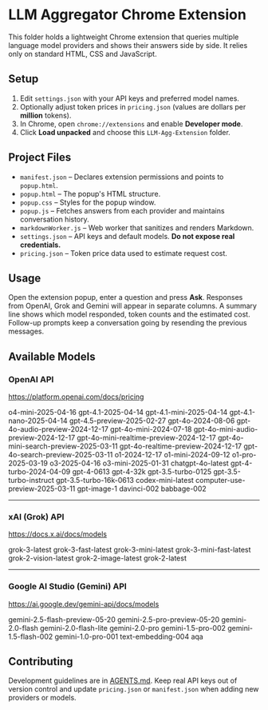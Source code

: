 # LLM Aggregator Chrome Extension

This folder holds a lightweight Chrome extension that queries multiple language model providers and shows their answers side by side. It relies only on standard HTML, CSS and JavaScript.

## Setup
1. Edit `settings.json` with your API keys and preferred model names.
2. Optionally adjust token prices in `pricing.json` (values are dollars per **million** tokens).
3. In Chrome, open `chrome://extensions` and enable **Developer mode**.
4. Click **Load unpacked** and choose this `LLM-Agg-Extension` folder.

## Project Files
- `manifest.json` – Declares extension permissions and points to `popup.html`.
- `popup.html` – The popup's HTML structure.
- `popup.css` – Styles for the popup window.
- `popup.js` – Fetches answers from each provider and maintains conversation history.
- `markdownWorker.js` – Web worker that sanitizes and renders Markdown.
- `settings.json` – API keys and default models. **Do not expose real credentials.**
- `pricing.json` – Token price data used to estimate request cost.

## Usage
Open the extension popup, enter a question and press **Ask**. Responses from OpenAI, Grok and Gemini will appear in separate columns. A summary line shows which model responded, token counts and the estimated cost. Follow-up prompts keep a conversation going by resending the previous messages.

## Available Models

### OpenAI API
https://platform.openai.com/docs/pricing

o4-mini-2025-04-16
gpt-4.1-2025-04-14
gpt-4.1-mini-2025-04-14
gpt-4.1-nano-2025-04-14
gpt-4.5-preview-2025-02-27
gpt-4o-2024-08-06
gpt-4o-audio-preview-2024-12-17
gpt-4o-mini-2024-07-18
gpt-4o-mini-audio-preview-2024-12-17
gpt-4o-mini-realtime-preview-2024-12-17
gpt-4o-mini-search-preview-2025-03-11
gpt-4o-realtime-preview-2024-12-17
gpt-4o-search-preview-2025-03-11
o1-2024-12-17
o1-mini-2024-09-12
o1-pro-2025-03-19
o3-2025-04-16
o3-mini-2025-01-31
chatgpt-4o-latest
gpt-4-turbo-2024-04-09
gpt-4-0613
gpt-4-32k
gpt-3.5-turbo-0125
gpt-3.5-turbo-instruct
gpt-3.5-turbo-16k-0613
codex-mini-latest
computer-use-preview-2025-03-11
gpt-image-1
davinci-002
babbage-002

---

### xAI (Grok) API
https://docs.x.ai/docs/models

grok-3-latest
grok-3-fast-latest
grok-3-mini-latest
grok-3-mini-fast-latest
grok-2-vision-latest
grok-2-image-latest
grok-2-latest

---

### Google AI Studio (Gemini) API
https://ai.google.dev/gemini-api/docs/models

gemini-2.5-flash-preview-05-20
gemini-2.5-pro-preview-05-20
gemini-2.0-flash
gemini-2.0-flash-lite
gemini-2.0-pro
gemini-1.5-pro-002
gemini-1.5-flash-002
gemini-1.0-pro-001
text-embedding-004
aqa

## Contributing

Development guidelines are in [AGENTS.md](AGENTS.md). Keep real API keys out of
version control and update `pricing.json` or `manifest.json` when adding new
providers or models.
